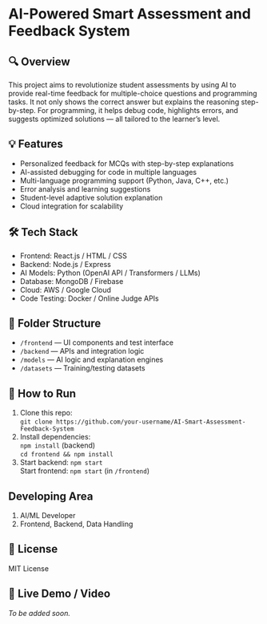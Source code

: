 # AI-Powered Smart Assessment and Feedback System

## 🔍 Overview
This project aims to revolutionize student assessments by using AI to provide real-time feedback for multiple-choice questions and programming tasks. It not only shows the correct answer but explains the reasoning step-by-step. For programming, it helps debug code, highlights errors, and suggests optimized solutions — all tailored to the learner’s level.

## 💡 Features
- Personalized feedback for MCQs with step-by-step explanations
- AI-assisted debugging for code in multiple languages
- Multi-language programming support (Python, Java, C++, etc.)
- Error analysis and learning suggestions
- Student-level adaptive solution explanation
- Cloud integration for scalability

## 🛠️ Tech Stack
- Frontend: React.js / HTML / CSS
- Backend: Node.js / Express
- AI Models: Python (OpenAI API / Transformers / LLMs)
- Database: MongoDB / Firebase
- Cloud: AWS / Google Cloud
- Code Testing: Docker / Online Judge APIs

## 📁 Folder Structure
- `/frontend` — UI components and test interface
- `/backend` — APIs and integration logic
- `/models` — AI logic and explanation engines
- `/datasets` — Training/testing datasets

## 🚀 How to Run
1. Clone this repo:  
   `git clone https://github.com/your-username/AI-Smart-Assessment-Feedback-System`
2. Install dependencies:  
   `npm install` (backend)  
   `cd frontend && npm install`
3. Start backend: `npm start`  
   Start frontend: `npm start` (in `/frontend`)

## Developing Area
1. AI/ML Developer  
2. Frontend, Backend, Data Handling

## 📄 License
MIT License

## 🔗 Live Demo / Video
_To be added soon._
